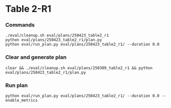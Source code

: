 # Table 2-R1

### Commands
```
./eval/cleanup.sh eval/plans/250423_table2_r1
python eval/plans/250423_table2_r1/plan.py
python eval/run_plan.py eval/plans/250423_table2_r1/ --duration 0.0
```

### Clear and generate plan
```
clear && ./eval/cleanup.sh eval/plans/250309_table2_r1 && python eval/plans/250423_table2_r1/plan.py
```

### Run plan
```
python eval/run_plan.py eval/plans/250423_table2_r1/ --duration 0.0 --enable_metrics
```
